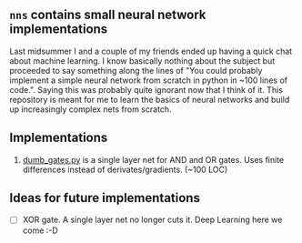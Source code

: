 ## `nns` contains small neural network implementations

Last midsummer I and a couple of my friends ended up having a quick chat about
machine learning. I know basically nothing about the subject but proceeded
to say something along the lines of "You could probably implement a simple neural
network from scratch in python in ~100 lines of code.". Saying this was probably
quite ignorant now that I think of it. This repository is meant for me to learn
the basics of neural networks and build up increasingly complex nets from scratch.

## Implementations

1. [dumb_gates.py](././dumb_gates.py) is a single layer net for AND and OR gates. Uses finite differences
    instead of derivates/gradients. (~100 LOC)

## Ideas for future implementations

- [ ] XOR gate. A single layer net no longer cuts it. Deep Learning here we come :-D
